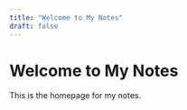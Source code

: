 ```yaml
---
title: "Welcome to My Notes"
draft: false
---
```


# Welcome to My Notes

This is the homepage for my notes.